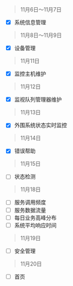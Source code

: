 > 11月6日～11月7日
- [x]  系统信息管理
> 11月8日～11月9日
- [x]  设备管理
> 11月11日
- [x] 监控主机维护
> 11月12日
- [x] 监视队列管理器维护
> 11月13日
- [x] 外围系统状态实时监控
> 11月14日
- [x] 错误帮助
> 11月15日
- [ ] 状态检测
> 11月18日
- [ ] 服务调用频度
- [ ] 服务数据流量
- [ ] 每日业务高峰分布
- [ ] 系统平均响应时间
> 11月19日
- [ ] 安全管理
> 11月20日
- [ ] 首页